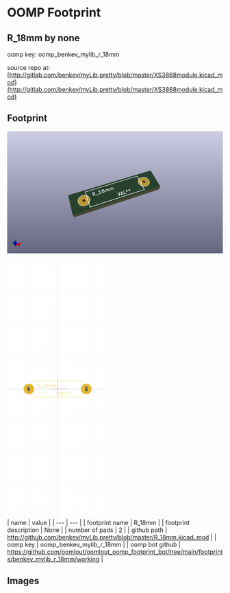 # OOMP Footprint  
## R_18mm  by none  
  
oomp key: oomp_benkev_mylib_r_18mm  
  
source repo at: [http://gitlab.com/benkev/myLib.pretty/blob/master/XS3868module.kicad_mod](http://gitlab.com/benkev/myLib.pretty/blob/master/XS3868module.kicad_mod)  
## Footprint  
  
[![working_kicad_pcb_3d.png](working_kicad_pcb_3d_600.png)](working_kicad_pcb_3d.png)  
  
[![working.png](working_600.png)](working.png)  
| name | value | 
| --- | --- | 
| footprint name | R_18mm | 
| footprint description | None | 
| number of pads | 2 | 
| github path | http://github.com/benkev/myLib.pretty/blob/master/R_18mm.kicad_mod | 
| oomp key | oomp_benkev_mylib_r_18mm | 
| oomp bot github | https://github.com/oomlout/oomlout_oomp_footprint_bot/tree/main/footprints/benkev_mylib_r_18mm/working | 
## Images  
